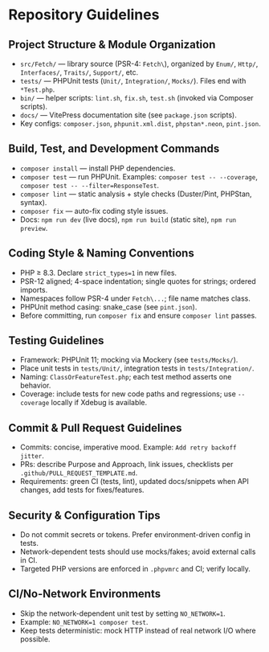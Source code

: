 # Repository Guidelines

## Project Structure & Module Organization

- `src/Fetch/` — library source (PSR-4: `Fetch\`), organized by `Enum/`, `Http/`, `Interfaces/`, `Traits/`, `Support/`, etc.
- `tests/` — PHPUnit tests (`Unit/`, `Integration/`, `Mocks/`). Files end with `*Test.php`.
- `bin/` — helper scripts: `lint.sh`, `fix.sh`, `test.sh` (invoked via Composer scripts).
- `docs/` — VitePress documentation site (see `package.json` scripts).
- Key configs: `composer.json`, `phpunit.xml.dist`, `phpstan*.neon`, `pint.json`.

## Build, Test, and Development Commands

- `composer install` — install PHP dependencies.
- `composer test` — run PHPUnit. Examples: `composer test -- --coverage`, `composer test -- --filter=ResponseTest`.
- `composer lint` — static analysis + style checks (Duster/Pint, PHPStan, syntax).
- `composer fix` — auto-fix coding style issues.
- Docs: `npm run dev` (live docs), `npm run build` (static site), `npm run preview`.

## Coding Style & Naming Conventions

- PHP ≥ 8.3. Declare `strict_types=1` in new files.
- PSR-12 aligned; 4-space indentation; single quotes for strings; ordered imports.
- Namespaces follow PSR-4 under `Fetch\...`; file name matches class.
- PHPUnit method casing: snake_case (see `pint.json`).
- Before committing, run `composer fix` and ensure `composer lint` passes.

## Testing Guidelines

- Framework: PHPUnit 11; mocking via Mockery (see `tests/Mocks/`).
- Place unit tests in `tests/Unit/`, integration tests in `tests/Integration/`.
- Naming: `ClassOrFeatureTest.php`; each test method asserts one behavior.
- Coverage: include tests for new code paths and regressions; use `--coverage` locally if Xdebug is available.

## Commit & Pull Request Guidelines

- Commits: concise, imperative mood. Example: `Add retry backoff jitter`.
- PRs: describe Purpose and Approach, link issues, checklists per `.github/PULL_REQUEST_TEMPLATE.md`.
- Requirements: green CI (tests, lint), updated docs/snippets when API changes, add tests for fixes/features.

## Security & Configuration Tips

- Do not commit secrets or tokens. Prefer environment-driven config in tests.
- Network-dependent tests should use mocks/fakes; avoid external calls in CI.
- Targeted PHP versions are enforced in `.phpvmrc` and CI; verify locally.

## CI/No-Network Environments

- Skip the network-dependent unit test by setting `NO_NETWORK=1`.
- Example: `NO_NETWORK=1 composer test`.
- Keep tests deterministic: mock HTTP instead of real network I/O where possible.
